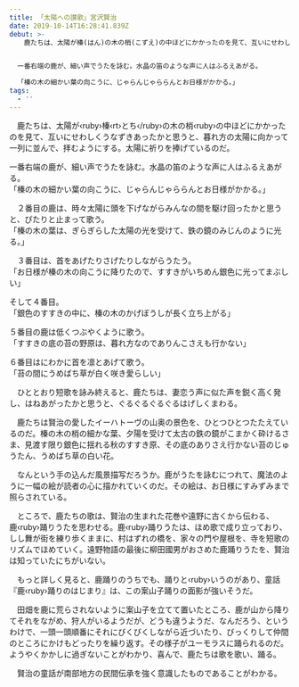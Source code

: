 ```yaml
---
title: 「太陽への讃歌」宮沢賢治
date: 2019-10-14T16:28:41.839Z
debut: >-
  　鹿たちは、太陽が榛(はん)の木の梢(こずえ)の中ほどにかかったのを見て、互いにせわしくうなずきあったかと思うと、暮れ方の太陽に向かって一列に並んで、拝むようにする。太陽に祈りを捧げているのだ。　


  一番右端の鹿が、細い声でうたを詠む。水晶の笛のような声に人はふるえあがる。

  「榛の木の細かい葉の向こうに、じゃらんじゃららんとお日様がかかる。」
tags:
  - ''
---
```

　鹿たちは、太陽が‹ruby›榛‹rt›とち‹/ruby›の木の梢‹ruby›の中ほどにかかったのを見て、互いにせわしくうなずきあったかと思うと、暮れ方の太陽に向かって一列に並んで、拝むようにする。太陽に祈りを捧げているのだ。

一番右端の鹿が、細い声でうたを詠む。水晶の笛のような声に人はふるえあがる。
\
「榛の木の細かい葉の向こうに、じゃらんじゃららんとお日様がかかる。」

　２番目の鹿は、時々太陽に頭を下げながらみんなの間を駆け回ったかと思うと、ぴたりと止まって歌う。
　\
「榛の木の葉は、ぎらぎらした太陽の光を受けて、鉄の鏡のみじんのように光る。」

　３番目は、首をあげたりさげたりしながらうたう。
　\
「お日様が榛の木の向こうに降りたので、すすきがいちめん銀色に光ってまぶしい」

そして４番目。　
\
「銀色のすすきの中に、榛の木のかげぼうしが長く立ち上がる」

５番目の鹿は低くつぶやくように歌う。
　\
「すすきの底の苔の野原は、暮れ方なのでありんこさえも行かない」

６番目はにわかに首を凛とあげて歌う。
　\
「苔の間にうめばち草が白く咲き愛らしい」

　ひととおり短歌を詠み終えると、鹿たちは、妻恋う声に似た声を鋭く高く発し、はねあがったかと思うと、ぐるぐるぐるぐるはげしくまわる。

　鹿たちは賢治の愛したイーハトーヴの山奥の景色を、ひとつひとつたたえているのだ。榛の木の梢の細かな葉、夕陽を受けて太古の鉄の鏡がこまかく砕けるさま、見渡す限り銀色に揺れる秋のすすき原、その底のありさえ行かない苔のじゅうたん、うめばち草の白い花。

　なんという手の込んだ風景描写だろうか。鹿がうたを詠むにつれて、魔法のように一幅の絵が読者の心に描かれていくのだ。その絵は、お日様にすみずみまで照らされている。

　ところで、鹿たちの歌は、賢治の生まれた花巻や遠野に古くから伝わる、鹿‹ruby›踊りうたを思わせる。鹿‹ruby›踊りうたは、ほめ歌で成り立っており、しし舞が街を練り歩くままに、村はずれの橋を、家々の門や屋根を、寺を短歌のリズムでほめていく。遠野物語の最後に柳田國男がおさめた鹿踊りうたを、賢治は知っていたにちがいない。

　もっと詳しく見ると、鹿踊りのうちでも、踊りと‹ruby›いうのがあり、童話『鹿‹ruby›踊りのはじまり』は、この案山子踊りの面影が強いそうだ。

　田畑を鹿に荒らされないように案山子を立てて置いたところ、鹿が山から降りてそれをながめ、狩人がいるようだが、どうも違うようだ、なんだろう、というわけで、一頭一頭順番にそれにびくびくしながら近づいたり、びっくりして仲間のところにかけもどったりを繰り返す。その様子がユーモラスに踊られるのだ。ようやくかかしに過ぎないことがわかり、喜んで、鹿たちは歌を歌い、踊る。

　賢治の童話が南部地方の民間伝承を強く意識したものであることがわかる。
